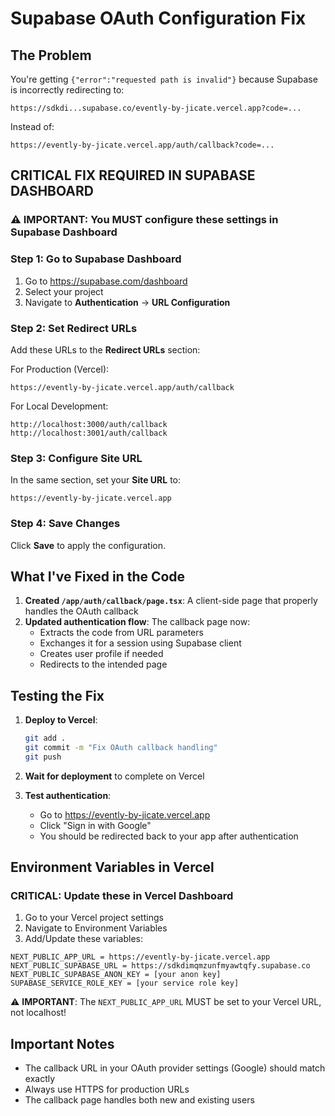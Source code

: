 # Supabase OAuth Configuration Fix

## The Problem
You're getting `{"error":"requested path is invalid"}` because Supabase is incorrectly redirecting to:
```
https://sdkdi...supabase.co/evently-by-jicate.vercel.app?code=...
```

Instead of:
```
https://evently-by-jicate.vercel.app/auth/callback?code=...
```

## CRITICAL FIX REQUIRED IN SUPABASE DASHBOARD

### ⚠️ IMPORTANT: You MUST configure these settings in Supabase Dashboard

### Step 1: Go to Supabase Dashboard
1. Go to https://supabase.com/dashboard
2. Select your project
3. Navigate to **Authentication** → **URL Configuration**

### Step 2: Set Redirect URLs
Add these URLs to the **Redirect URLs** section:

For Production (Vercel):
```
https://evently-by-jicate.vercel.app/auth/callback
```

For Local Development:
```
http://localhost:3000/auth/callback
http://localhost:3001/auth/callback
```

### Step 3: Configure Site URL
In the same section, set your **Site URL** to:
```
https://evently-by-jicate.vercel.app
```

### Step 4: Save Changes
Click **Save** to apply the configuration.

## What I've Fixed in the Code

1. **Created `/app/auth/callback/page.tsx`**: A client-side page that properly handles the OAuth callback
2. **Updated authentication flow**: The callback page now:
   - Extracts the code from URL parameters
   - Exchanges it for a session using Supabase client
   - Creates user profile if needed
   - Redirects to the intended page

## Testing the Fix

1. **Deploy to Vercel**:
   ```bash
   git add .
   git commit -m "Fix OAuth callback handling"
   git push
   ```

2. **Wait for deployment** to complete on Vercel

3. **Test authentication**:
   - Go to https://evently-by-jicate.vercel.app
   - Click "Sign in with Google"
   - You should be redirected back to your app after authentication

## Environment Variables in Vercel

### CRITICAL: Update these in Vercel Dashboard
1. Go to your Vercel project settings
2. Navigate to Environment Variables
3. Add/Update these variables:

```
NEXT_PUBLIC_APP_URL = https://evently-by-jicate.vercel.app
NEXT_PUBLIC_SUPABASE_URL = https://sdkdimqmzunfmyawtqfy.supabase.co
NEXT_PUBLIC_SUPABASE_ANON_KEY = [your anon key]
SUPABASE_SERVICE_ROLE_KEY = [your service role key]
```

⚠️ **IMPORTANT**: The `NEXT_PUBLIC_APP_URL` MUST be set to your Vercel URL, not localhost!

## Important Notes
- The callback URL in your OAuth provider settings (Google) should match exactly
- Always use HTTPS for production URLs
- The callback page handles both new and existing users